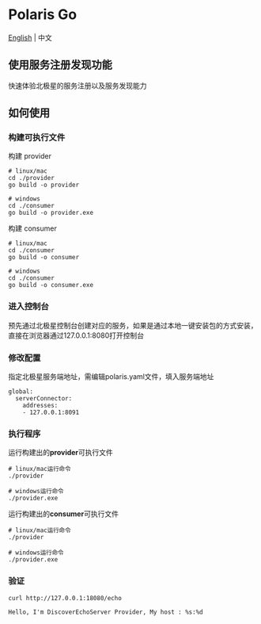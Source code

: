 # Polaris Go

[English](./README.md) | 中文

## 使用服务注册发现功能

快速体验北极星的服务注册以及服务发现能力

## 如何使用

### 构建可执行文件

构建 provider

```
# linux/mac
cd ./provider
go build -o provider

# windows
cd ./consumer
go build -o provider.exe
```

构建 consumer

```
# linux/mac
cd ./consumer
go build -o consumer

# windows
cd ./consumer
go build -o consumer.exe
```

### 进入控制台

预先通过北极星控制台创建对应的服务，如果是通过本地一键安装包的方式安装，直接在浏览器通过127.0.0.1:8080打开控制台

### 修改配置

指定北极星服务端地址，需编辑polaris.yaml文件，填入服务端地址

```
global:
  serverConnector:
    addresses:
    - 127.0.0.1:8091
```

### 执行程序

运行构建出的**provider**可执行文件

```
# linux/mac运行命令
./provider

# windows运行命令
./provider.exe
```

运行构建出的**consumer**可执行文件

```
# linux/mac运行命令
./provider

# windows运行命令
./provider.exe
```


### 验证

```
curl http://127.0.0.1:18080/echo

Hello, I'm DiscoverEchoServer Provider, My host : %s:%d
```